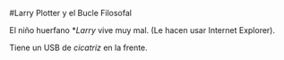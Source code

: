 
#Larry Plotter y el Bucle Filosofal

El niño huerfano **Larry* vive muy mal. (Le hacen usar Internet Explorer).

Tiene un USB de *cicatriz* en la frente.
